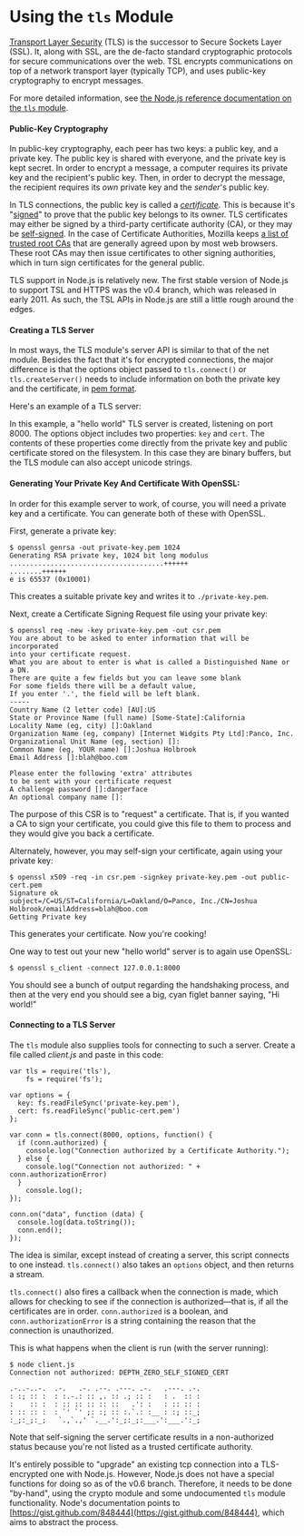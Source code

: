 # Using the `tls` Module

[Transport Layer Security](http://en.wikipedia.org/wiki/Transport_Layer_Security) (TLS) is the successor to Secure Sockets Layer (SSL). It, along with SSL, are the de-facto standard cryptographic protocols for secure communications over the web. TSL encrypts communications on top of a network transport layer (typically TCP), and uses public-key cryptography to encrypt messages.

<Note>For more detailed information, see [the Node.js reference documentation on the `tls` module](../nodejs_ref_guide/tls.html).</Note>

#### Public-Key Cryptography

In public-key cryptography, each peer has two keys: a public key, and a private key. The public key is shared with everyone, and the private key is kept secret. In order to encrypt a message, a computer requires its private key and the recipient's public key. Then, in order to decrypt the message, the recipient requires its _own_ private key and the _sender_'s public key.

In TLS connections, the public key is called a _[certificate](http://en.wikipedia.org/wiki/Digital_certificate)_. This is because it's "[signed](http://en.wikipedia.org/wiki/Digital_signature)" to prove that the public key belongs to its owner. TLS certificates may either be signed by a third-party certificate authority (CA), or they may be [self-signed](http://en.wikipedia.org/wiki/Self-signed_certificate). In the case of Certificate Authorities, Mozilla keeps [a list of trusted root CAs](http://mxr.mozilla.org/mozilla/source/security/nss/lib/ckfw/builtins/certdata.txt) that are generally agreed upon by most web browsers. These root CAs may then issue certificates to other signing authorities, which in turn sign certificates for the general public.

TLS support in Node.js is relatively new. The first stable version of Node.js to support TSL and HTTPS was the v0.4 branch, which was released in early 2011. As such, the TSL APIs in Node.js are still a little rough around the edges.

#### Creating a TLS Server

In most ways, the TLS module's server API is similar to that of the net module. Besides the fact that it's for encrypted connections, the major difference is that the options object passed to `tls.connect()` or `tls.createServer()` needs to include information on both the private key and the certificate, in [pem format](http://en.wikipedia.org/wiki/X.509#Certificate_filename_extensions). 

Here's an example of a TLS server:

<script src='http://snippets.c9.io/github.com/c9/nodemanual.org-examples/nodejs_dev_guide/tls/tls.server.example.js?linestart=3&lineend=0&showlines=false' defer='defer'></script>


In this example, a "hello world" TLS server is created, listening on port 8000. The options object includes two properties: `key` and `cert`. The contents of these properties come directly from the private key and public certificate stored on the filesystem. In this case they are binary buffers, but the TLS module can also accept unicode strings.

#### Generating Your Private Key And Certificate With OpenSSL:

In order for this example server to work, of course, you will need a private key and a certificate. You can generate both of these with OpenSSL.

First, generate a private key:

    $ openssl genrsa -out private-key.pem 1024
    Generating RSA private key, 1024 bit long modulus
    ......................................++++++
    ........++++++
    e is 65537 (0x10001)

This creates a suitable private key and writes it to `./private-key.pem`.

Next, create a Certificate Signing Request file using your private key:

    $ openssl req -new -key private-key.pem -out csr.pem
    You are about to be asked to enter information that will be incorporated
    into your certificate request.
    What you are about to enter is what is called a Distinguished Name or a DN.
    There are quite a few fields but you can leave some blank
    For some fields there will be a default value,
    If you enter '.', the field will be left blank.
    -----
    Country Name (2 letter code) [AU]:US
    State or Province Name (full name) [Some-State]:California
    Locality Name (eg, city) []:Oakland
    Organization Name (eg, company) [Internet Widgits Pty Ltd]:Panco, Inc.
    Organizational Unit Name (eg, section) []:
    Common Name (eg, YOUR name) []:Joshua Holbrook
    Email Address []:blah@boo.com

    Please enter the following 'extra' attributes
    to be sent with your certificate request
    A challenge password []:dangerface
    An optional company name []:

The purpose of this CSR is to "request" a certificate. That is, if you wanted a CA to sign your certificate, you could give this file to them to process and they would give you back a certificate.

Alternately, however, you may self-sign your certificate, again using your private key:

    $ openssl x509 -req -in csr.pem -signkey private-key.pem -out public-cert.pem
    Signature ok
    subject=/C=US/ST=California/L=Oakland/O=Panco, Inc./CN=Joshua Holbrook/emailAddress=blah@boo.com
    Getting Private key

This generates your certificate. Now you're cooking!

One way to test out your new "hello world" server is to again use OpenSSL:

    $ openssl s_client -connect 127.0.0.1:8000

You should see a bunch of output regarding the handshaking process, and then at the very end you should see a big, cyan figlet banner saying, "Hi world!"

#### Connecting to a TLS Server

The `tls` module also supplies tools for connecting to such a server. Create a file called _client.js_ and paste in this code:

    var tls = require('tls'),
        fs = require('fs');

    var options = {
      key: fs.readFileSync('private-key.pem'),
      cert: fs.readFileSync('public-cert.pem')
    };

    var conn = tls.connect(8000, options, function() {
      if (conn.authorized) {
        console.log("Connection authorized by a Certificate Authority.");
      } else {
        console.log("Connection not authorized: " + conn.authorizationError)
      }
        console.log();
    });

    conn.on("data", function (data) {
      console.log(data.toString());
      conn.end();
    });

The idea is similar, except instead of creating a server, this script connects to one instead. `tls.connect()` also takes an `options` object, and then returns a stream.

`tls.connect()` also fires a callback when the connection is made, which allows for checking to see if the connection is authorized&mdash;that is, if all the certificates are in order. `conn.authorized` is a boolean, and `conn.authorizationError` is a string containing the reason that the connection is unauthorized.

This is what happens when the client is run (with the server running):

    $ node client.js
    Connection not authorized: DEPTH_ZERO_SELF_SIGNED_CERT

    .-..-..-.  .-.   .-. .--. .---. .-.   .---. .-.
    : :; :: :  : :.-.: :: ,. :: .; :: :   : .  :: :
    :    :: :  : :: :: :: :: ::   .': :   : :: :: :
    : :: :: :  : `' `' ;: :; :: :.`.: :__ : :; ::_;
    :_;:_;:_;   `.,`.,' `.__.':_;:_;:___.':___.':_;

Note that self-signing the server certificate results in a non-authorized status because you're not listed as a trusted certificate authority.

It's entirely possible to "upgrade" an existing tcp connection into a TLS-encrypted one with Node.js. However, Node.js does not have a special functions for doing so as of the v0.6 branch. Therefore, it needs to be done "by-hand", using the crypto module and some undocumented `tls` module functionality. Node's documentation points to [https://gist.github.com/848444](https://gist.github.com/848444), which aims to abstract the process.